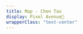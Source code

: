 ```yaml
---
title: Map - Chen Tao
display: Pixel Avenue🏮
wrapperClass: "text-center"
---
```


<!-- @layout-full-width -->
<Map/>
